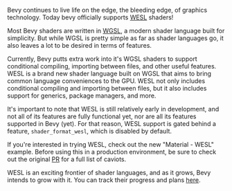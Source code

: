 <!-- Add support for experimental WESL shader source -->
<!-- https://github.com/bevyengine/bevy/pull/17953 -->

Bevy continues to live life on the edge, the bleeding edge, of graphics technology. Today bevy officially supports [WESL](https://wesl-lang.dev/) shaders!

Most Bevy shaders are written in [WGSL](https://www.w3.org/TR/WGSL/), a modern shader language built for simplicity. But while WGSL is pretty simple as far as shader languages go, it also leaves a lot to be desired in terms of features.

Currently, Bevy putts extra work into it's WGSL shaders to support conditional compiling, importing between files, and other useful features. WESL is a brand new shader language built on WGSL that aims to bring common language conveniences to the GPU. WESL not only includes conditional compiling and importing between files, but it also includes support for generics, package managers, and more.

It's important to note that WESL is still relatively early in development, and not all of its features are fully functional yet, nor are all its features supported in Bevy (yet). For that reason, WESL support is gated behind a feature, `shader_format_wesl`, which is disabled by default.

If you're interested in trying WESL, check out the new "Material - WESL" example. Before using this in a production environment, be sure to check out the original [PR](https://github.com/bevyengine/bevy/pull/17953) for a full list of caviots.

WESL is an exciting frontier of shader languages, and as it grows, Bevy intends to grow with it. You can track their progress and plans [here](https://github.com/wgsl-tooling-wg/wesl-rs).
